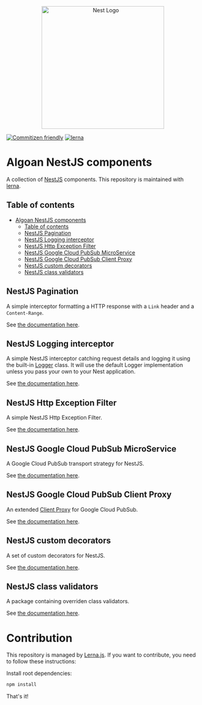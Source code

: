<p align="center">
  <a href="http://nestjs.com"><img src="https://nestjs.com/img/logo_text.svg" alt="Nest Logo" width="320" /></a>
</p>


[![Commitizen friendly](https://img.shields.io/badge/commitizen-friendly-brightgreen.svg)](http://commitizen.github.io/cz-cli/)
[![lerna](https://img.shields.io/badge/maintained%20with-lerna-cc00ff.svg)](https://lerna.js.org/)

# Algoan NestJS components

A collection of [NestJS](https://docs.nestjs.com) components. This repository is maintained with [lerna](https://github.com/lerna/lerna).

## Table of contents

- [Algoan NestJS components](#algoan-nestjs-components)
  - [Table of contents](#table-of-contents)
  - [NestJS Pagination](#nestjs-pagination)
  - [NestJS Logging interceptor](#nestjs-logging-interceptor)
  - [NestJS Http Exception Filter](#nestjs-http-exception-filter)
  - [NestJS Google Cloud PubSub MicroService](#nestjs-google-cloud-pubsub-microservice)
  - [NestJS Google Cloud PubSub Client Proxy](#nestjs-google-cloud-pubsub-client-proxy)
  - [NestJS custom decorators](#nestjs-custom-decorators)
  - [NestJS class validators](#nestjs-class-validators)

## NestJS Pagination

A simple interceptor formatting a HTTP response with a `Link` header and a `Content-Range`.

See [the documentation here](./packages/pagination/).

## NestJS Logging interceptor

A simple NestJS interceptor catching request details and logging it using the built-in [Logger](https://docs.nestjs.com/techniques/logger#logger) class. It will use the default Logger implementation unless you pass your own to your Nest application.

See [the documentation here](./packages/logging-interceptor/).

## NestJS Http Exception Filter

A simple NestJS Http Exception Filter.

See [the documentation here](./packages/http-exception-filter/).

## NestJS Google Cloud PubSub MicroService

A Google Cloud PubSub transport strategy for NestJS.

See [the documentation here](./packages/google-pubsub-microservice/).

## NestJS Google Cloud PubSub Client Proxy

An extended [Client Proxy](https://docs.nestjs.com/microservices/basics#client) for Google Cloud PubSub.

See [the documentation here](./packages/google-pubsub-client/).

## NestJS custom decorators

A set of custom decorators for NestJS.

See [the documentation here](./packages/custom-decorators).

## NestJS class validators

A package containing overriden class validators.

See [the documentation here](./packages/class-validators).

# Contribution

This repository is managed by [Lerna.js](https://lerna.js.org). If you want to contribute, you need to follow these instructions:

Install root dependencies:

```bash
npm install
```

That's it!
